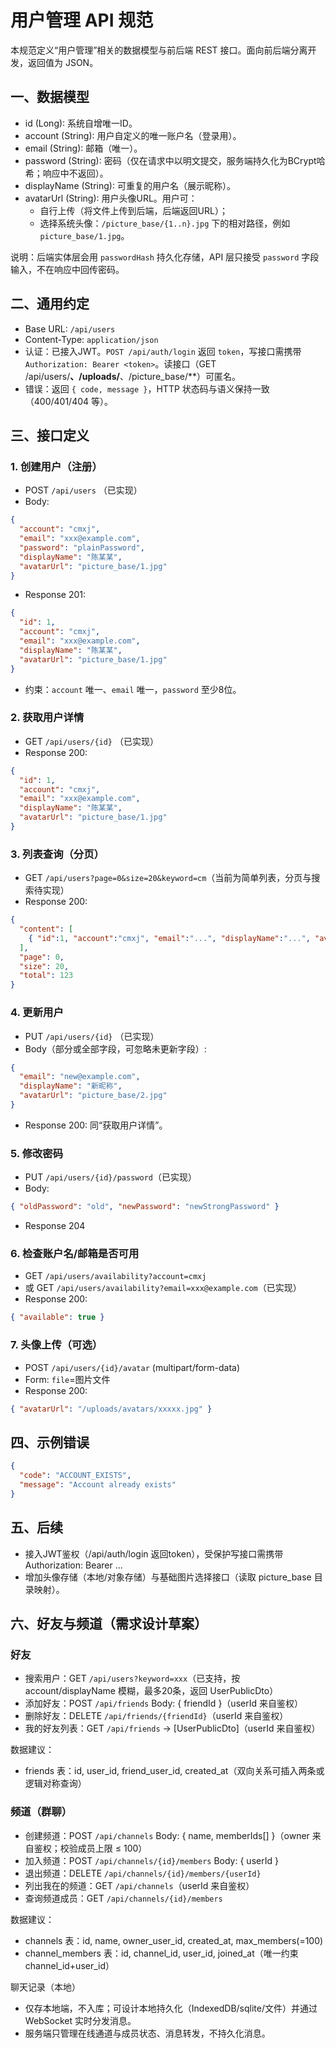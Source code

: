 # 用户管理 API 规范

本规范定义“用户管理”相关的数据模型与前后端 REST 接口。面向前后端分离开发，返回值为 JSON。

## 一、数据模型

- id (Long): 系统自增唯一ID。
- account (String): 用户自定义的唯一账户名（登录用）。
- email (String): 邮箱（唯一）。
- password (String): 密码（仅在请求中以明文提交，服务端持久化为BCrypt哈希；响应中不返回）。
- displayName (String): 可重复的用户名（展示昵称）。
- avatarUrl (String): 用户头像URL。用户可：
  - 自行上传（将文件上传到后端，后端返回URL）；
  - 选择系统头像：`/picture_base/{1..n}.jpg` 下的相对路径，例如 `picture_base/1.jpg`。

说明：后端实体层会用 `passwordHash` 持久化存储，API 层只接受 `password` 字段输入，不在响应中回传密码。

## 二、通用约定

- Base URL: `/api/users`
- Content-Type: `application/json`
- 认证：已接入JWT。`POST /api/auth/login` 返回 `token`，写接口需携带 `Authorization: Bearer <token>`。读接口（GET /api/users/**、/uploads/**、/picture_base/**）可匿名。
- 错误：返回 `{ code, message }`，HTTP 状态码与语义保持一致（400/401/404 等）。

## 三、接口定义

### 1. 创建用户（注册）
- POST `/api/users` （已实现）
- Body:
```json
{
  "account": "cmxj",
  "email": "xxx@example.com",
  "password": "plainPassword",
  "displayName": "陈某某",
  "avatarUrl": "picture_base/1.jpg"  
}
```
- Response 201:
```json
{
  "id": 1,
  "account": "cmxj",
  "email": "xxx@example.com",
  "displayName": "陈某某",
  "avatarUrl": "picture_base/1.jpg"
}
```
- 约束：`account` 唯一、`email` 唯一，`password` 至少8位。

### 2. 获取用户详情
- GET `/api/users/{id}` （已实现）
- Response 200:
```json
{
  "id": 1,
  "account": "cmxj",
  "email": "xxx@example.com",
  "displayName": "陈某某",
  "avatarUrl": "picture_base/1.jpg"
}
```

### 3. 列表查询（分页）
- GET `/api/users?page=0&size=20&keyword=cm`（当前为简单列表，分页与搜索待实现）
- Response 200:
```json
{
  "content": [
    { "id":1, "account":"cmxj", "email":"...", "displayName":"...", "avatarUrl":"..." }
  ],
  "page": 0,
  "size": 20,
  "total": 123
}
```

### 4. 更新用户
- PUT `/api/users/{id}` （已实现）
- Body（部分或全部字段，可忽略未更新字段）:
```json
{
  "email": "new@example.com",
  "displayName": "新昵称",
  "avatarUrl": "picture_base/2.jpg"
}
```
- Response 200: 同“获取用户详情”。

### 5. 修改密码
- PUT `/api/users/{id}/password`（已实现）
- Body:
```json
{ "oldPassword": "old", "newPassword": "newStrongPassword" }
```
- Response 204

### 6. 检查账户名/邮箱是否可用
- GET `/api/users/availability?account=cmxj`
- 或 GET `/api/users/availability?email=xxx@example.com`（已实现）
- Response 200:
```json
{ "available": true }
```

### 7. 头像上传（可选）
- POST `/api/users/{id}/avatar` (multipart/form-data)
- Form: `file`=图片文件
- Response 200:
```json
{ "avatarUrl": "/uploads/avatars/xxxxx.jpg" }
```

## 四、示例错误
```json
{
  "code": "ACCOUNT_EXISTS",
  "message": "Account already exists"
}
```

## 五、后续
- 接入JWT鉴权（/api/auth/login 返回token），受保护写接口需携带Authorization: Bearer ...
- 增加头像存储（本地/对象存储）与基础图片选择接口（读取 picture_base 目录映射）。

## 六、好友与频道（需求设计草案）

### 好友
- 搜索用户：GET `/api/users?keyword=xxx`（已支持，按 account/displayName 模糊，最多20条，返回 UserPublicDto）
- 添加好友：POST `/api/friends` Body: { friendId }（userId 来自鉴权）
- 删除好友：DELETE `/api/friends/{friendId}`（userId 来自鉴权）
- 我的好友列表：GET `/api/friends` → [UserPublicDto]（userId 来自鉴权）

数据建议：
- friends 表：id, user_id, friend_user_id, created_at（双向关系可插入两条或逻辑对称查询）

### 频道（群聊）
- 创建频道：POST `/api/channels` Body: { name, memberIds[] }（owner 来自鉴权；校验成员上限 ≤ 100）
- 加入频道：POST `/api/channels/{id}/members` Body: { userId }
- 退出频道：DELETE `/api/channels/{id}/members/{userId}`
- 列出我在的频道：GET `/api/channels`（userId 来自鉴权）
- 查询频道成员：GET `/api/channels/{id}/members`

数据建议：
- channels 表：id, name, owner_user_id, created_at, max_members(=100)
- channel_members 表：id, channel_id, user_id, joined_at（唯一约束 channel_id+user_id）

聊天记录（本地）
- 仅存本地端，不入库；可设计本地持久化（IndexedDB/sqlite/文件）并通过 WebSocket 实时分发消息。
- 服务端只管理在线通道与成员状态、消息转发，不持久化消息。
